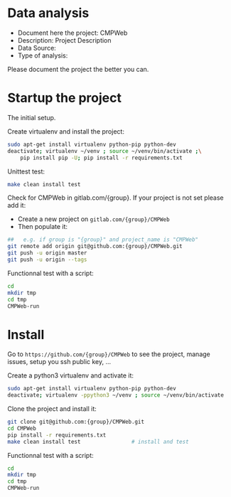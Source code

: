 # Data analysis
- Document here the project: CMPWeb
- Description: Project Description
- Data Source:
- Type of analysis:

Please document the project the better you can.

# Startup the project

The initial setup.

Create virtualenv and install the project:
```bash
sudo apt-get install virtualenv python-pip python-dev
deactivate; virtualenv ~/venv ; source ~/venv/bin/activate ;\
    pip install pip -U; pip install -r requirements.txt
```

Unittest test:
```bash
make clean install test
```

Check for CMPWeb in gitlab.com/{group}.
If your project is not set please add it:

- Create a new project on `gitlab.com/{group}/CMPWeb`
- Then populate it:

```bash
##   e.g. if group is "{group}" and project_name is "CMPWeb"
git remote add origin git@github.com:{group}/CMPWeb.git
git push -u origin master
git push -u origin --tags
```

Functionnal test with a script:

```bash
cd
mkdir tmp
cd tmp
CMPWeb-run
```

# Install

Go to `https://github.com/{group}/CMPWeb` to see the project, manage issues,
setup you ssh public key, ...

Create a python3 virtualenv and activate it:

```bash
sudo apt-get install virtualenv python-pip python-dev
deactivate; virtualenv -ppython3 ~/venv ; source ~/venv/bin/activate
```

Clone the project and install it:

```bash
git clone git@github.com:{group}/CMPWeb.git
cd CMPWeb
pip install -r requirements.txt
make clean install test                # install and test
```
Functionnal test with a script:

```bash
cd
mkdir tmp
cd tmp
CMPWeb-run
```

